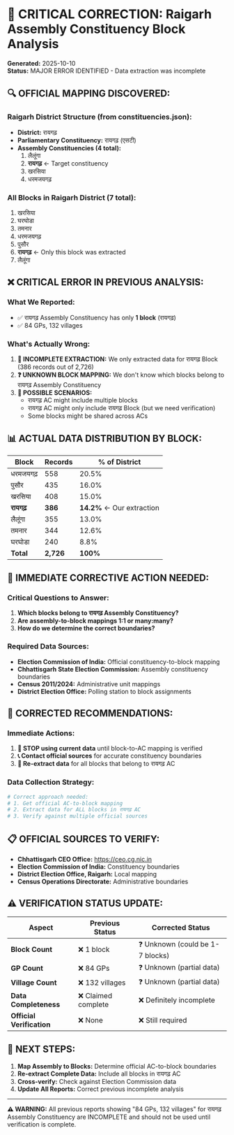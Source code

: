 # 🚨 CRITICAL CORRECTION: Raigarh Assembly Constituency Block Analysis

**Generated:** 2025-10-10  
**Status:** MAJOR ERROR IDENTIFIED - Data extraction was incomplete

## 🔍 **OFFICIAL MAPPING DISCOVERED:**

### **Raigarh District Structure (from constituencies.json):**
- **District:** रायगढ़
- **Parliamentary Constituency:** रायगढ़ (एसटी)
- **Assembly Constituencies (4 total):**
  1. लैलूंगा
  2. **रायगढ़** ← Target constituency
  3. खरसिया  
  4. धरमजयगढ़

### **All Blocks in Raigarh District (7 total):**
1. खरसिया
2. घरघोडा
3. तमनार
4. धरमजयगढ़
5. पुसौर
6. **रायगढ़** ← Only this block was extracted
7. लैलूंगा

## ❌ **CRITICAL ERROR IN PREVIOUS ANALYSIS:**

### **What We Reported:**
- ✅ रायगढ़ Assembly Constituency has only **1 block** (रायगढ़)
- ✅ 84 GPs, 132 villages

### **What's Actually Wrong:**
1. **🚨 INCOMPLETE EXTRACTION:** We only extracted data for रायगढ़ Block (386 records out of 2,726)
2. **❓ UNKNOWN BLOCK MAPPING:** We don't know which blocks belong to रायगढ़ Assembly Constituency
3. **🤔 POSSIBLE SCENARIOS:**
   - रायगढ़ AC might include multiple blocks
   - रायगढ़ AC might only include रायगढ़ Block (but we need verification)
   - Some blocks might be shared across ACs

## 📊 **ACTUAL DATA DISTRIBUTION BY BLOCK:**

| Block | Records | % of District |
|-------|---------|---------------|
| धरमजयगढ़ | 558 | 20.5% |
| पुसौर | 435 | 16.0% |
| खरसिया | 408 | 15.0% |
| **रायगढ़** | **386** | **14.2%** ← Our extraction |
| लैलूंगा | 355 | 13.0% |
| तमनार | 344 | 12.6% |
| घरघोडा | 240 | 8.8% |
| **Total** | **2,726** | **100%** |

## 🎯 **IMMEDIATE CORRECTIVE ACTION NEEDED:**

### **Critical Questions to Answer:**
1. **Which blocks belong to रायगढ़ Assembly Constituency?**
2. **Are assembly-to-block mappings 1:1 or many:many?**
3. **How do we determine the correct boundaries?**

### **Required Data Sources:**
- **Election Commission of India:** Official constituency-to-block mapping
- **Chhattisgarh State Election Commission:** Assembly constituency boundaries
- **Census 2011/2024:** Administrative unit mappings
- **District Election Office:** Polling station to block assignments

## 🚨 **CORRECTED RECOMMENDATIONS:**

### **Immediate Actions:**
1. **🛑 STOP using current data** until block-to-AC mapping is verified
2. **📞 Contact official sources** for accurate constituency boundaries
3. **🔄 Re-extract data** for all blocks that belong to रायगढ़ AC

### **Data Collection Strategy:**
```python
# Correct approach needed:
# 1. Get official AC-to-block mapping
# 2. Extract data for ALL blocks in रायगढ़ AC
# 3. Verify against multiple official sources
```

## 📋 **OFFICIAL SOURCES TO VERIFY:**
- **Chhattisgarh CEO Office:** https://ceo.cg.nic.in
- **Election Commission of India:** Constituency boundaries
- **District Election Office, Raigarh:** Local mapping
- **Census Operations Directorate:** Administrative boundaries

## ⚠️ **VERIFICATION STATUS UPDATE:**

| Aspect | Previous Status | Corrected Status |
|--------|----------------|------------------|
| **Block Count** | ❌ 1 block | ❓ Unknown (could be 1-7 blocks) |
| **GP Count** | ❌ 84 GPs | ❓ Unknown (partial data) |
| **Village Count** | ❌ 132 villages | ❓ Unknown (partial data) |
| **Data Completeness** | ❌ Claimed complete | ❌ Definitely incomplete |
| **Official Verification** | ❌ None | ❌ Still required |

## 🎯 **NEXT STEPS:**

1. **Map Assembly to Blocks:** Determine official AC-to-block boundaries
2. **Re-extract Complete Data:** Include all blocks in रायगढ़ AC
3. **Cross-verify:** Check against Election Commission data
4. **Update All Reports:** Correct previous incomplete analysis

---
**⚠️ WARNING:** All previous reports showing "84 GPs, 132 villages" for रायगढ़ Assembly Constituency are INCOMPLETE and should not be used until verification is complete.
